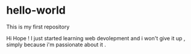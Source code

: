 # hello-world
This is my first repository

Hi Hope !
I just started learning web devolepment and i won't give it up , simply because i'm passionate about it .
